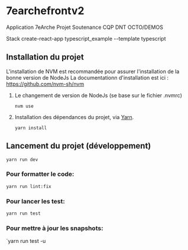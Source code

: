 # 7earchefrontv2

Application 7eArche Projet Soutenance CQP DNT OCTO/DEMOS

Stack create-react-app typescript_example --template typescript

## Installation du projet

L'installation de NVM est recommandée pour assurer l'installation de la bonne version de NodeJs
La documentationn d'installation est ici : https://github.com/nvm-sh/nvm

1. Le changement de version de NodeJs (se base sur le fichier .nvmrc)

   `nvm use`

2. Installation des dépendances du projet, via [Yarn](https://yarnpkg.com/).

   `yarn install`

## Lancement du projet (développement)

    yarn run dev

### Pour formatter le code:

`yarn run lint:fix`

### Pour lancer les test:

`yarn run test`

### Pour mettre à jour les snapshots:

`yarn run test -u

